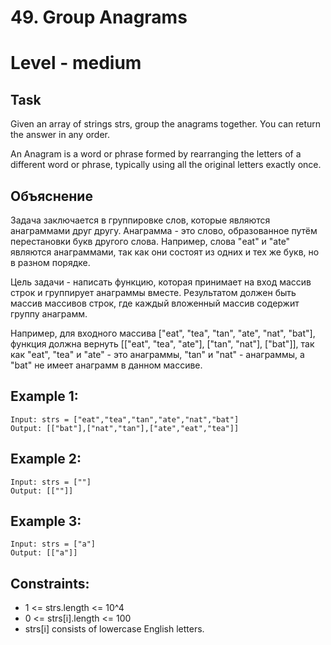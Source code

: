 # 49. Group Anagrams


# Level - medium


## Task
Given an array of strings strs, group the anagrams together. You can return the answer in any order.

An Anagram is a word or phrase formed by rearranging the letters of a different word or phrase, typically using all the original letters exactly once.


## Объяснение
Задача заключается в группировке слов, которые являются анаграммами друг другу. 
Анаграмма - это слово, образованное путём перестановки букв другого слова. 
Например, слова "eat" и "ate" являются анаграммами, так как они состоят из одних и тех же букв, но в разном порядке.

Цель задачи - написать функцию, которая принимает на вход массив строк и группирует анаграммы вместе. 
Результатом должен быть массив массивов строк, где каждый вложенный массив содержит группу анаграмм.

Например, для входного массива ["eat", "tea", "tan", "ate", "nat", "bat"], 
функция должна вернуть [["eat", "tea", "ate"], ["tan", "nat"], ["bat"]], так как "eat", "tea" и "ate" - это анаграммы, 
"tan" и "nat" - анаграммы, а "bat" не имеет анаграмм в данном массиве.


## Example 1:
````
Input: strs = ["eat","tea","tan","ate","nat","bat"]
Output: [["bat"],["nat","tan"],["ate","eat","tea"]]
````


## Example 2:
````
Input: strs = [""]
Output: [[""]]
````


## Example 3:
````
Input: strs = ["a"]
Output: [["a"]]
````

## Constraints:
- 1 <= strs.length <= 10^4
- 0 <= strs[i].length <= 100
- strs[i] consists of lowercase English letters.